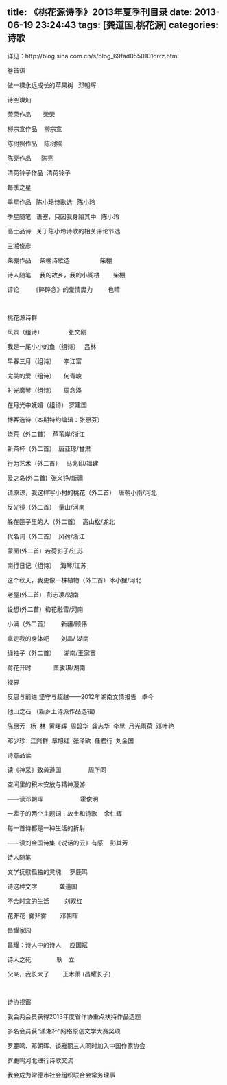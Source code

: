 title: 《桃花源诗季》2013年夏季刊目录
date: 2013-06-19 23:24:43
tags: [龚道国,桃花源]
categories: 诗歌
---
 <p>详见：http://blog.sina.com.cn/s/blog_69fad0550101drrz.html</p> 
 <p>卷首语</p> 
 <p>做一棵永远成长的苹果树&nbsp;&nbsp; 邓朝晖</p> 
 <p>诗空璨灿</p> 
 <p> 荣荣作品&nbsp;&nbsp;&nbsp;&nbsp;&nbsp;&nbsp; 荣荣</p> 
 <p>柳宗宣作品&nbsp;&nbsp;&nbsp; 柳宗宣</p> 
<!-- more --><p>陈树照作品&nbsp;&nbsp;&nbsp; 陈树照</p> 
 <p> 陈亮作品&nbsp;&nbsp;&nbsp;&nbsp;&nbsp; 陈亮</p> 
 <p>清荷铃子作品&nbsp; 清荷铃子</p> 
 <p>每季之星</p> 
 <p>季星作品&nbsp;&nbsp; 陈小玲诗歌选&nbsp;&nbsp; 陈小玲</p> 
 <p>季星随笔&nbsp;&nbsp; 语塞，只因我身陷其中&nbsp;&nbsp; 陈小玲</p> 
 <p>高士品诗&nbsp;&nbsp; 关于陈小玲诗歌的相关评论节选</p> 
 <p>三湘俊彦</p> 
 <p> 柴棚作品&nbsp;&nbsp;&nbsp;&nbsp; 柴棚诗歌选&nbsp;&nbsp;&nbsp;&nbsp;&nbsp;&nbsp;&nbsp;&nbsp;&nbsp;&nbsp;&nbsp;&nbsp;&nbsp;&nbsp;&nbsp;&nbsp;&nbsp; 柴棚</p> 
 <p> 诗人随笔&nbsp;&nbsp;&nbsp;&nbsp; 我的故乡，我的小阁楼&nbsp;&nbsp;&nbsp;&nbsp;&nbsp;&nbsp;&nbsp; 柴棚</p> 
 <p> 评论&nbsp;&nbsp;&nbsp;&nbsp;&nbsp;&nbsp;&nbsp; 《碎碎念》的爱情魔力&nbsp;&nbsp;&nbsp;&nbsp;&nbsp;&nbsp;&nbsp;&nbsp; 也晴</p> 
 <p>&nbsp;&nbsp;</p> 
 <p>桃花源诗群&nbsp;&nbsp;</p> 
 <p> 风景（组诗）&nbsp;&nbsp;&nbsp;&nbsp;&nbsp;&nbsp;&nbsp;&nbsp;&nbsp;&nbsp;&nbsp;&nbsp;&nbsp;&nbsp; 张文刚</p> 
 <p>我是一尾小小的鱼（组诗）&nbsp;&nbsp; 吕林</p> 
 <p> 早春三月（组诗）&nbsp;&nbsp;&nbsp;&nbsp; 李江富</p> 
 <p> 完美的爱（组诗）&nbsp;&nbsp;&nbsp;&nbsp; 何青峻</p> 
 <p> 时光魔琴（组诗）&nbsp;&nbsp;&nbsp;&nbsp; 周念泽</p> 
 <p>在月光中妩媚（组诗） 罗建国</p> 
 <p>博客选诗（本期特约编辑：张惠芬）</p> 
 <p>烧荒（外二首）&nbsp; 芦苇岸/浙江</p> 
 <p>新茶杯（外二首）&nbsp; 唐亚琼/甘肃</p> 
 <p>行为艺术（外二首）&nbsp;&nbsp; 马兆印/福建</p> 
 <p>爱之岛(外二首)&nbsp; 张义铮/新疆</p> 
 <p>请原谅，我这样写小村的桃花（外二首）&nbsp; 唐朝小雨/河北</p> 
 <p>反光镜（外二首）&nbsp; 量山/河南</p> 
 <p>躲在匣子里的人（外二首）&nbsp; 高山松/湖北</p> 
 <p>代名词（外二首）&nbsp; 风荷/浙江</p> 
 <p>蒙面(外二首)&nbsp; 若荷影子/江苏</p> 
 <p>南行日记（组诗）&nbsp;&nbsp; 海琴/江苏</p> 
 <p>这个秋天，我更像一株植物（外二首）冰小狸/河北</p> 
 <p>老屋(外二首)&nbsp;&nbsp; 彭志凌/湖南</p> 
 <p>设想(外二首)&nbsp; 梅花融雪/河南</p> 
 <p> 小满（外二首）&nbsp;&nbsp;&nbsp;&nbsp;&nbsp;&nbsp; 新疆/顾伟</p> 
 <p> 拿走我的身体吧&nbsp;&nbsp;&nbsp;&nbsp;&nbsp;&nbsp; 刘晶/ 湖南</p> 
 <p> 绿袖子（外二首）&nbsp;&nbsp;&nbsp;&nbsp; 湖南/王家富</p> 
 <p> 荷花开时&nbsp;&nbsp;&nbsp;&nbsp;&nbsp;&nbsp;&nbsp;&nbsp;&nbsp;&nbsp;&nbsp;&nbsp; 萧骏琪/湖南</p> 
 <p>视界</p> 
 <p>反思与前进 坚守与超越——2012年湖南文情报告&nbsp;&nbsp; 卓今</p> 
 <p>他山之石 （新乡土诗派作品选辑)</p> 
 <p>陈惠芳&nbsp;&nbsp; 杨&nbsp; 林&nbsp; 黄曙辉&nbsp; 周碧华&nbsp; 龚志华&nbsp; 李晃&nbsp; 月光雨荷&nbsp; 邓叶艳</p> 
 <p>邓少珍&nbsp;&nbsp; 江兴群&nbsp; 章旭红&nbsp; 张泽欧&nbsp; 任君行&nbsp; 刘金国</p> 
 <p>诗意品读</p> 
 <p>读《神采》致龚道国&nbsp;&nbsp;&nbsp;&nbsp;&nbsp;&nbsp;&nbsp;&nbsp;&nbsp;&nbsp;&nbsp;&nbsp;&nbsp;&nbsp;&nbsp; 周所同</p> 
 <p>空间里的积木安放与精神漫游</p> 
 <p> ——读邓朝晖&nbsp;&nbsp;&nbsp;&nbsp;&nbsp;&nbsp;&nbsp;&nbsp;&nbsp;&nbsp;&nbsp;&nbsp;&nbsp;&nbsp;&nbsp;&nbsp;&nbsp;&nbsp;&nbsp;&nbsp;&nbsp; 霍俊明</p> 
 <p> 一辈子的两个主题词：故土和诗歌&nbsp;&nbsp;&nbsp; 余仁辉</p> 
 <p>每一首诗都是一种生活的折射</p> 
 <p> ——读刘金国诗集《说话的云》有感&nbsp;&nbsp;&nbsp; 彭其芳</p> 
 <p>诗人随笔</p> 
 <p> 文学抚慰孤独的灵魂&nbsp;&nbsp;&nbsp;&nbsp; 罗鹿鸣</p> 
 <p>诗这种文字&nbsp;&nbsp;&nbsp;&nbsp;&nbsp;&nbsp;&nbsp;&nbsp;&nbsp;&nbsp;&nbsp;&nbsp; 龚道国</p> 
 <p> 不合时宜的生活&nbsp;&nbsp;&nbsp;&nbsp;&nbsp;&nbsp;&nbsp;&nbsp; 刘双红</p> 
 <p>花非花&nbsp; 雾非雾&nbsp;&nbsp;&nbsp;&nbsp;&nbsp;&nbsp;&nbsp; 邓朝晖</p> 
 <p>昌耀家园</p> 
 <p> 昌耀︰诗人中的诗人&nbsp;&nbsp;&nbsp;&nbsp; 应国斌</p> 
 <p> 诗人之死&nbsp;&nbsp;&nbsp;&nbsp;&nbsp;&nbsp;&nbsp;&nbsp;&nbsp;&nbsp;&nbsp;&nbsp;&nbsp;&nbsp; 耿　立</p> 
 <p> 父亲，我长大了&nbsp;&nbsp;&nbsp;&nbsp;&nbsp;&nbsp;&nbsp; 王木萧 (昌耀长子)</p> 
 <p> &nbsp;&nbsp;&nbsp;&nbsp;&nbsp;&nbsp;&nbsp;&nbsp;&nbsp;&nbsp;&nbsp;&nbsp;&nbsp;&nbsp;&nbsp;&nbsp;&nbsp;&nbsp;&nbsp;&nbsp;&nbsp;&nbsp;&nbsp;&nbsp;&nbsp;&nbsp;&nbsp;&nbsp;&nbsp;&nbsp;&nbsp;&nbsp;&nbsp;&nbsp;&nbsp;&nbsp;&nbsp;&nbsp;&nbsp;&nbsp;&nbsp;&nbsp;&nbsp;&nbsp;&nbsp;&nbsp;&nbsp;&nbsp;&nbsp;&nbsp;&nbsp;&nbsp;&nbsp;&nbsp;</p> 
 <p>诗协视窗</p> 
 <p>我会两会员获得2013年度省作协重点扶持作品选题</p> 
 <p>多名会员获“潇湘杯”网络原创文学大赛奖项</p> 
 <p>罗鹿鸣、邓朝晖、谈雅丽三人同时加入中国作家协会</p> 
 <p>罗鹿鸣河北进行诗歌交流</p> 
 <p>我会成为常德市社会组织联合会常务理事</p> 
